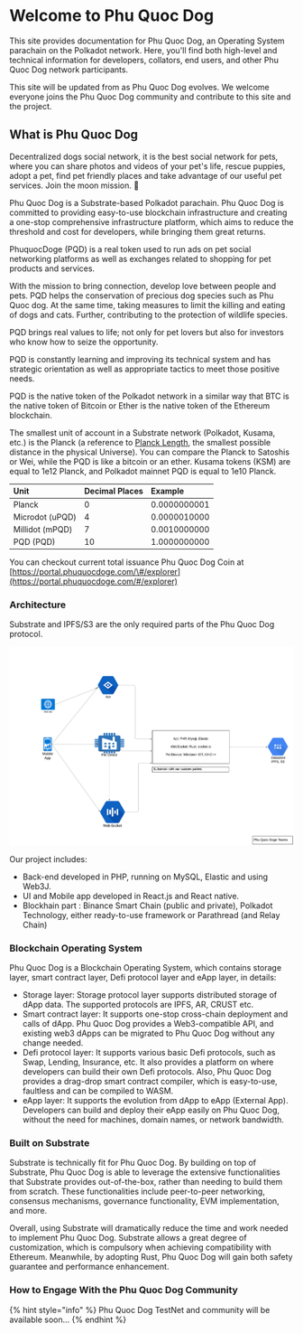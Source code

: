 # Welcome to Phu Quoc Dog

This site provides documentation for Phu Quoc Dog, an Operating System parachain on the Polkadot network. Here, you'll find both high-level and technical information for developers, collators, end users, and other Phu Quoc Dog network participants.

This site will be updated from as Phu Quoc Dog evolves. We welcome everyone joins the Phu Quoc Dog community and contribute to this site and the project.

## What is Phu Quoc Dog

Decentralized dogs social network, it is the best social network for pets, where you can share photos and videos of your pet's life, rescue puppies, adopt a pet, find pet friendly places and take advantage of our useful pet services. Join the moon mission. 🐶

Phu Quoc Dog is a Substrate-based Polkadot parachain. Phu Quoc Dog is committed to providing easy-to-use blockchain infrastructure and creating a one-stop comprehensive infrastructure platform, which aims to reduce the threshold and cost for developers, while bringing them great returns.

PhuquocDoge \(PQD\) is a real token used to run ads on pet social networking platforms as well as exchanges related to shopping for pet products and services.

With the mission to bring connection, develop love between people and pets. PQD helps the conservation of precious dog species such as Phu Quoc dog. At the same time, taking measures to limit the killing and eating of dogs and cats. Further, contributing to the protection of wildlife species.

PQD brings real values to life; not only for pet lovers but also for investors who know how to seize the opportunity.

PQD is constantly learning and improving its technical system and has strategic orientation as well as appropriate tactics to meet those positive needs.

PQD is the native token of the Polkadot network in a similar way that BTC is the native token of Bitcoin or Ether is the native token of the Ethereum blockchain.

The smallest unit of account in a Substrate network \(Polkadot, Kusama, etc.\) is the Planck \(a reference to [Planck Length](https://en.wikipedia.org/wiki/Planck_length), the smallest possible distance in the physical Universe\). You can compare the Planck to Satoshis or Wei, while the PQD is like a bitcoin or an ether. Kusama tokens \(KSM\) are equal to 1e12 Planck, and Polkadot mainnet PQD is equal to 1e10 Planck.

| Unit | Decimal Places | Example |
| :--- | :--- | :--- |
| Planck | 0 | 0.0000000001 |
| Microdot \(uPQD\) | 4 | 0.0000010000 |
| Millidot \(mPQD\) | 7 | 0.0010000000 |
| PQD \(PQD\) | 10 | 1.0000000000 |

You can checkout current total issuance Phu Quoc Dog Coin at [https://portal.phuquocdoge.com/\#/explorer](https://portal.phuquocdoge.com/#/explorer)

### Architecture

Substrate and IPFS/S3 are the only required parts of the Phu Quoc Dog protocol.

![](.gitbook/assets/Architecture-PhuQuocDoge.png)

Our project includes:

* Back-end developed in PHP, running on MySQL, Elastic and using Web3J.
* UI and Mobile app developed in React.js and React native.
* Blockhain part : Binance Smart Chain \(public and private\), Polkadot Technology, either ready-to-use framework or Parathread \(and Relay Chain\)

### Blockchain Operating System

Phu Quoc Dog is a Blockchain Operating System, which contains storage layer, smart contract layer, Defi protocol layer and eApp layer, in details:

* Storage layer: Storage protocol layer supports distributed storage of dApp data. The supported protocols are IPFS, AR, CRUST etc.
* Smart contract layer: It supports one-stop cross-chain deployment and calls of dApp. Phu Quoc Dog provides a Web3-compatible API,  and existing web3 dApps can be migrated to Phu Quoc Dog without any change needed.
* Defi protocol layer: It supports various basic Defi protocols, such as Swap, Lending, Insurance, etc. It also provides a platform on where developers can build their own Defi protocols. Also, Phu Quoc Dog provides a drag-drop smart contract compiler, which is easy-to-use, faultless and can be compiled to WASM.
* eApp layer: It supports the evolution from dApp to eApp \(External App\). Developers can build and deploy their eApp easily on Phu Quoc Dog, without the need for machines, domain names, or network bandwidth.

### Built on Substrate

Substrate is technically fit for Phu Quoc Dog. By building on top of Substrate, Phu Quoc Dog is able to leverage the extensive functionalities that Substrate provides out-of-the-box, rather than needing to build them from scratch. These functionalities include peer-to-peer networking, consensus mechanisms, governance functionality, EVM implementation, and more.

Overall, using Substrate will dramatically reduce the time and work needed to implement Phu Quoc Dog. Substrate allows a great degree of customization, which is compulsory when achieving compatibility with Ethereum. Meanwhile, by adopting Rust, Phu Quoc Dog will gain both safety guarantee and performance enhancement.

### How to Engage With the Phu Quoc Dog Community

{% hint style="info" %}
Phu Quoc Dog TestNet and community will be available soon...
{% endhint %}

